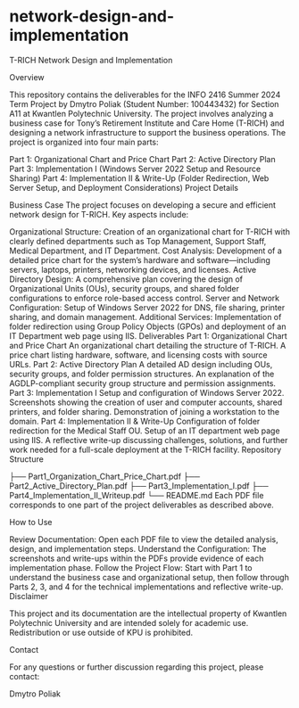 # network-design-and-implementation
T-RICH Network Design and Implementation

Overview

This repository contains the deliverables for the INFO 2416 Summer 2024 Term Project by Dmytro Poliak (Student Number: 100443432) for Section A11 at Kwantlen Polytechnic University. The project involves analyzing a business case for Tony’s Retirement Institute and Care Home (T-RICH) and designing a network infrastructure to support the business operations. The project is organized into four main parts:

Part 1: Organizational Chart and Price Chart
Part 2: Active Directory Plan
Part 3: Implementation I (Windows Server 2022 Setup and Resource Sharing)
Part 4: Implementation II & Write-Up (Folder Redirection, Web Server Setup, and Deployment Considerations)
Project Details

Business Case
The project focuses on developing a secure and efficient network design for T-RICH. Key aspects include:

Organizational Structure: Creation of an organizational chart for T-RICH with clearly defined departments such as Top Management, Support Staff, Medical Department, and IT Department.
Cost Analysis: Development of a detailed price chart for the system’s hardware and software—including servers, laptops, printers, networking devices, and licenses.
Active Directory Design: A comprehensive plan covering the design of Organizational Units (OUs), security groups, and shared folder configurations to enforce role-based access control.
Server and Network Configuration: Setup of Windows Server 2022 for DNS, file sharing, printer sharing, and domain management.
Additional Services: Implementation of folder redirection using Group Policy Objects (GPOs) and deployment of an IT Department web page using IIS.
Deliverables
Part 1: Organizational Chart and Price Chart
An organizational chart detailing the structure of T-RICH.
A price chart listing hardware, software, and licensing costs with source URLs.
Part 2: Active Directory Plan
A detailed AD design including OUs, security groups, and folder permission structures.
An explanation of the AGDLP-compliant security group structure and permission assignments.
Part 3: Implementation I
Setup and configuration of Windows Server 2022.
Screenshots showing the creation of user and computer accounts, shared printers, and folder sharing.
Demonstration of joining a workstation to the domain.
Part 4: Implementation II & Write-Up
Configuration of folder redirection for the Medical Staff OU.
Setup of an IT department web page using IIS.
A reflective write-up discussing challenges, solutions, and further work needed for a full-scale deployment at the T-RICH facility.
Repository Structure

├── Part1_Organization_Chart_Price_Chart.pdf
├── Part2_Active_Directory_Plan.pdf
├── Part3_Implementation_I.pdf
├── Part4_Implementation_II_Writeup.pdf
└── README.md
Each PDF file corresponds to one part of the project deliverables as described above.

How to Use

Review Documentation: Open each PDF file to view the detailed analysis, design, and implementation steps.
Understand the Configuration: The screenshots and write-ups within the PDFs provide evidence of each implementation phase.
Follow the Project Flow: Start with Part 1 to understand the business case and organizational setup, then follow through Parts 2, 3, and 4 for the technical implementations and reflective write-up.
Disclaimer

This project and its documentation are the intellectual property of Kwantlen Polytechnic University and are intended solely for academic use. Redistribution or use outside of KPU is prohibited.

Contact

For any questions or further discussion regarding this project, please contact:

Dmytro Poliak
